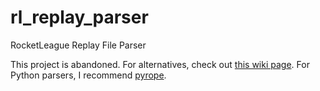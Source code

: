 # rl_replay_parser
RocketLeague Replay File Parser

This project is abandoned. For alternatives, check out [this wiki page](https://github.com/rocket-league-replays/rocket-league-replays/wiki/Rocket-League-Replay-Parsers). For Python parsers, I recommend [pyrope](https://github.com/Galile0/pyrope).
